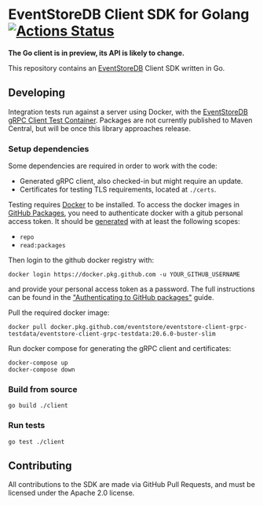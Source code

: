 # EventStoreDB Client SDK for Golang [![Actions Status](https://github.com/eventstore/EventStore-Client-Go/workflows/CI/badge.svg?branch=master)](https://github.com/eventstore/EventStore-Client-Go/actions)

**The Go client is in preview, its API is likely to change.**

This repository contains an [EventStoreDB][es] Client SDK written in Go.

## Developing

Integration tests run against a server using Docker, with the [EventStoreDB gRPC Client Test Container][container]. Packages are not currently published to Maven Central, but will be once this library approaches release.

### Setup dependencies

Some dependencies are required in order to work with the code:
* Generated gRPC client, also checked-in but might require an update.
* Certificates for testing TLS requirements, located at `./certs`.

Testing requires [Docker] to be installed. To access the docker images in [GitHub Packages][ghp], you need to authenticate docker with a gitub personal access token. It should be [generated](https://github.com/settings/tokens/new) with at least the following scopes:
- `repo`
- `read:packages`

Then login to the github docker registry with:
```shell
docker login https://docker.pkg.github.com -u YOUR_GITHUB_USERNAME
```

and provide your personal access token as a password. The full instructions can be found in the ["Authenticating to GitHub packages"](https://docs.github.com/en/free-pro-team@latest/packages/guides/configuring-docker-for-use-with-github-packages#authenticating-to-github-packages) guide.

Pull the required docker image:
```shell
docker pull docker.pkg.github.com/eventstore/eventstore-client-grpc-testdata/eventstore-client-grpc-testdata:20.6.0-buster-slim
```

Run docker compose for generating the gRPC client and certificates:
```shell
docker-compose up
docker-compose down
```

### Build from source
```shell
go build ./client
```

### Run tests
```shell
go test ./client
```

## Contributing

All contributions to the SDK are made via GitHub Pull Requests, and must be licensed under the Apache 2.0 license.

[container]: https://github.com/EventStore/EventStore-Client-gRPC-TestData
[docker]: https://www.docker.com/
[es]: https://eventstore.com
[ghp]: https://github.com/features/packages